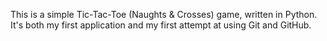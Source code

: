 This is a simple Tic-Tac-Toe (Naughts & Crosses) game, written in Python.  It's both my first application and my first attempt at using Git and GitHub.